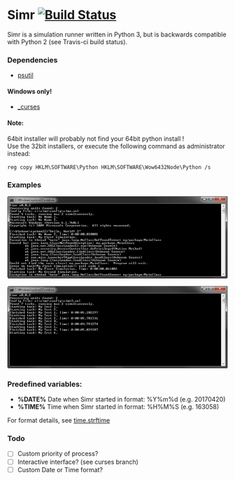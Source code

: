 # Simr [![Build Status](https://travis-ci.org/kompjoefriek/Simr.svg?branch=master)](https://travis-ci.org/kompjoefriek/Simr)


Simr is a simulation runner written in Python 3, but is backwards compatible with Python 2 (see Travis-ci build status).

### Dependencies  
- [psutil](https://pythonhosted.org/psutil/)

#### Windows only!  
- [\_curses](http://www.lfd.uci.edu/~gohlke/pythonlibs/#curses)

#### Note:  
64bit installer will probably not find your 64bit python install !  
Use the 32bit installers, or execute the following command as administrator instead:
```
reg copy HKLM\SOFTWARE\Python HKLM\SOFTWARE\Wow6432Node\Python /s
```

### Examples  
![example 1](github/Simr_1.png)

![example 2](github/Simr_2.png)

### Predefined variables:

- **%DATE%** Date when Simr started in format: %Y%m%d (e.g. 20170420)
- **%TIME%** Time when Simr started in format: %H%M%S (e.g. 163058)

For format details, see [time.strftime](https://docs.python.org/2/library/time.html#time.strftime)

### Todo  
- [ ] Custom priority of process?
- [ ] Interactive interface? (see curses branch)
- [ ] Custom Date or Time format?
